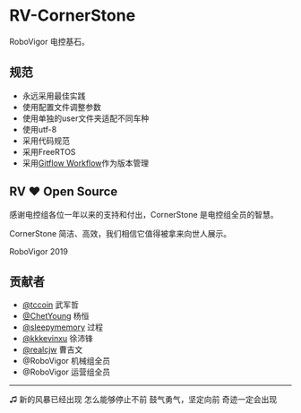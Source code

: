 # RV-CornerStone

RoboVigor 电控基石。

## 规范

- 永远采用最佳实践
- 使用配置文件调整参数
- 使用单独的user文件夹适配不同车种
- 使用utf-8
- 采用代码规范
- 采用FreeRTOS
- 采用[Gitflow Workflow](https://www.atlassian.com/git/tutorials/comparing-workflows/gitflow-workflow)作为版本管理

## RV ❤ Open Source

感谢电控组各位一年以来的支持和付出，CornerStone 是电控组全员的智慧。

CornerStone 简洁、高效，我们相信它值得被拿来向世人展示。

RoboVigor 2019

## 贡献者

- [@tccoin](https://github.com/tccoin) 武军哲
- [@ChetYoung](https://github.com/ChetYoung) 杨恒
- [@sleepymemory](https://github.com/sleepymemory) 过程
- [@kkkevinxu](https://github.com/kkkevinxu) 徐沛锋
- [@realcjw](https://github.com/realcjw) 曹吉文
- @RoboVigor 机械组全员
- @RoboVigor 运营组全员

---

♫
新的风暴已经出现
怎么能够停止不前
鼓气勇气，坚定向前
奇迹一定会出现
